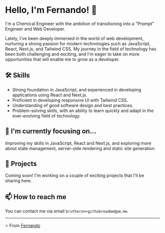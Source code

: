 # Hello, I'm Fernando! 👋

I'm a Chemical Engineer with the ambition of transitioning into a "Prompt" Engineer and Web Developer. 

Lately, I've been deeply immersed in the world of web development, nurturing a strong passion for modern technologies such as JavaScript, React, Next.js, and Tailwind CSS. My journey in the field of technology has been both challenging and exciting, and I'm eager to take on more opportunities that will enable me to grow as a developer.

## 🛠 Skills

- Strong foundation in JavaScript, and experienced in developing applications using React and Next.js.
- Proficient in developing responsive UI with Tailwind CSS.
- Understanding of good software design and best practices.
- Problem-solving skills, with an ability to learn quickly and adapt in the ever-evolving field of technology.

## 🎯 I'm currently focusing on...

Improving my skills in JavaScript, React and Next.js, and exploring more about state management, server-side rendering and static site generation.

## 💼 Projects

Coming soon! I'm working on a couple of exciting projects that I'll be sharing here.

## 📫 How to reach me

You can contact me via email `brutheron+githubreadme@pm.me`.


---

⭐️ From [Fernando](https://github.com/YourGitHubUsername)


<!---
Brutheron/Brutheron is a ✨ special ✨ repository because its `README.md` (this file) appears on your GitHub profile.
You can click the Preview link to take a look at your changes.
--->
